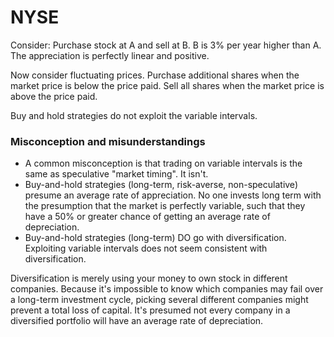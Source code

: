 # NYSE

Consider: 
Purchase stock at A and sell at B. B is 3% per year higher than A. The appreciation is perfectly linear and positive.

Now consider fluctuating prices. Purchase additional shares when the market price is below the price paid. Sell all shares when the market price is above the price paid.

Buy and hold strategies do not exploit the variable intervals.


### Misconception and misunderstandings

- A common misconception is that trading on variable intervals is the same as speculative "market timing". It isn't.
- Buy-and-hold strategies (long-term, risk-averse, non-speculative) presume an average rate of appreciation. No one invests long term with the presumption that the market is perfectly variable, such that they have a 50% or greater chance of getting an average rate of depreciation.
- Buy-and-hold strategies (long-term) DO go with diversification. Exploiting variable intervals does not seem consistent with diversification.

Diversification is merely using your money to own stock in different companies. Because it's impossible to know which companies may fail over a long-term investment cycle, picking several different companies might prevent a total loss of capital. It's presumed not every company in a diversified portfolio will have an average rate of depreciation.